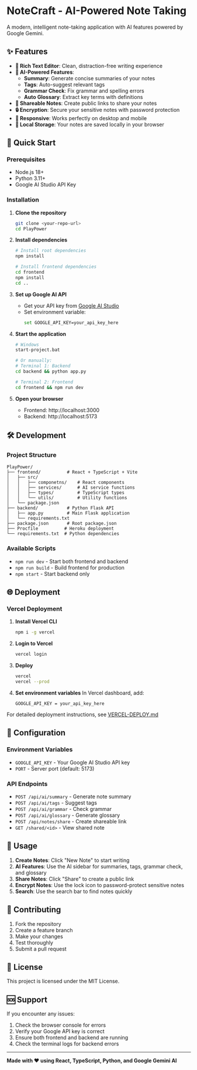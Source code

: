 # NoteCraft - AI-Powered Note Taking

A modern, intelligent note-taking application with AI features powered by Google Gemini.

## ✨ Features

- **📝 Rich Text Editor**: Clean, distraction-free writing experience
- **🤖 AI-Powered Features**:
  - **Summary**: Generate concise summaries of your notes
  - **Tags**: Auto-suggest relevant tags
  - **Grammar Check**: Fix grammar and spelling errors
  - **Auto Glossary**: Extract key terms with definitions
- **🔗 Shareable Notes**: Create public links to share your notes
- **🔒 Encryption**: Secure your sensitive notes with password protection
- **📱 Responsive**: Works perfectly on desktop and mobile
- **💾 Local Storage**: Your notes are saved locally in your browser

## 🚀 Quick Start

### Prerequisites
- Node.js 18+ 
- Python 3.11+
- Google AI Studio API Key

### Installation

1. **Clone the repository**
   ```bash
   git clone <your-repo-url>
   cd PlayPower
   ```

2. **Install dependencies**
   ```bash
   # Install root dependencies
   npm install
   
   # Install frontend dependencies
   cd frontend
   npm install
   cd ..
   ```

3. **Set up Google AI API**
   - Get your API key from [Google AI Studio](https://aistudio.google.com/)
   - Set environment variable:
     ```bash
     set GOOGLE_API_KEY=your_api_key_here
     ```

4. **Start the application**
   ```bash
   # Windows
   start-project.bat
   
   # Or manually:
   # Terminal 1: Backend
   cd backend && python app.py
   
   # Terminal 2: Frontend  
   cd frontend && npm run dev
   ```

5. **Open your browser**
   - Frontend: http://localhost:3000
   - Backend: http://localhost:5173

## 🛠️ Development

### Project Structure
```
PlayPower/
├── frontend/          # React + TypeScript + Vite
│   ├── src/
│   │   ├── componetns/    # React components
│   │   ├── services/      # AI service functions
│   │   ├── types/         # TypeScript types
│   │   └── utils/         # Utility functions
│   └── package.json
├── backend/           # Python Flask API
│   ├── app.py         # Main Flask application
│   └── requirements.txt
├── package.json       # Root package.json
├── Procfile          # Heroku deployment
└── requirements.txt  # Python dependencies
```

### Available Scripts

- `npm run dev` - Start both frontend and backend
- `npm run build` - Build frontend for production
- `npm start` - Start backend only

## 🌐 Deployment

### Vercel Deployment

1. **Install Vercel CLI**
   ```bash
   npm i -g vercel
   ```

2. **Login to Vercel**
   ```bash
   vercel login
   ```

3. **Deploy**
   ```bash
   vercel
   vercel --prod
   ```

4. **Set environment variables**
   In Vercel dashboard, add:
   ```
   GOOGLE_API_KEY = your_api_key_here
   ```

For detailed deployment instructions, see [VERCEL-DEPLOY.md](VERCEL-DEPLOY.md)

## 🔧 Configuration

### Environment Variables
- `GOOGLE_API_KEY` - Your Google AI Studio API key
- `PORT` - Server port (default: 5173)

### API Endpoints
- `POST /api/ai/summary` - Generate note summary
- `POST /api/ai/tags` - Suggest tags
- `POST /api/ai/grammar` - Check grammar
- `POST /api/ai/glossary` - Generate glossary
- `POST /api/notes/share` - Create shareable link
- `GET /shared/<id>` - View shared note

## 📱 Usage

1. **Create Notes**: Click "New Note" to start writing
2. **AI Features**: Use the AI sidebar for summaries, tags, grammar check, and glossary
3. **Share Notes**: Click "Share" to create a public link
4. **Encrypt Notes**: Use the lock icon to password-protect sensitive notes
5. **Search**: Use the search bar to find notes quickly

## 🤝 Contributing

1. Fork the repository
2. Create a feature branch
3. Make your changes
4. Test thoroughly
5. Submit a pull request

## 📄 License

This project is licensed under the MIT License.

## 🆘 Support

If you encounter any issues:
1. Check the browser console for errors
2. Verify your Google API key is correct
3. Ensure both frontend and backend are running
4. Check the terminal logs for backend errors

---

**Made with ❤️ using React, TypeScript, Python, and Google Gemini AI**
